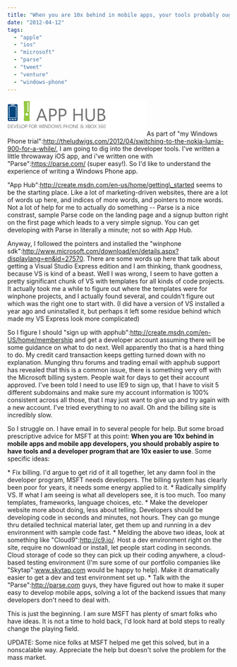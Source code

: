```yaml
---
title: "When you are 10x behind in mobile apps, your tools probably ought to be 10x better"
date: "2012-04-12"
tags: 
  - "apple"
  - "ios"
  - "microsoft"
  - "parse"
  - "tweet"
  - "venture"
  - "windows-phone"
---
```


[![](images/cco_shell_default_header_xna_logo_print.png "cco_shell_default_header_xna_logo_print")](http://theludwigs.com/wp-content/uploads/2012/04/cco_shell_default_header_xna_logo_print.png)As part of "my Windows Phone trial":http://theludwigs.com/2012/04/switching-to-the-nokia-lumia-900-for-a-while/, I am going to dig into the developer tools. I've written a little throwaway iOS app, and i've written one with "Parse":https://parse.com/ (super easy!). So I'd like to understand the experience of writing a Windows Phone app.

"App Hub":http://create.msdn.com/en-us/home/getting\_started seems to be the starting place. Like a lot of marketing-driven websites, there are a lot of words up here, and indices of more words, and pointers to more words. Not a lot of help for me to actually do something -- Parse is a nice constrast, sample Parse code on the landing page and a signup button right on the first page which leads to a very simple signup. You can get developing with Parse in literally a minute; not so with App Hub.

Anyway, I followed the pointers and installed the "winphone sdk":http://www.microsoft.com/download/en/details.aspx?displaylang=en&id=27570. There are some words up here that talk about getting a Visual Studio Express edition and I am thinking, thank goodness, because VS is kind of a beast. Well I was wrong, I seem to have gotten a pretty significant chunk of VS with templates for all kinds of code projects. It actually took me a while to figure out where the templates were for winphone projects, and I actually found several, and couldn't figure out which was the right one to start with. (I did have a version of VS installed a year ago and uninstalled it, but perhaps it left some residue behind which made my VS Express look more complicated)

So I figure I should "sign up with apphub":http://create.msdn.com/en-US/home/membership and get a developer account assuming there will be some guidance on what to do next. Well apparently tho that is a hard thing to do. My credit card transaction keeps getting turned down with no explanation. Munging thru forums and trading email with apphub support has revealed that this is a common issue, there is something very off with the Microsoft billing system. People wait for days to get their account approved. I've been told I need to use IE9 to sign up, that I have to visit 5 different subdomains and make sure my account information is 100% consistent across all those, that I may just want to give up and try again with a new account. I've tried everything to no avail. Oh and the billing site is incredibly slow.

So I struggle on. I have email in to several people for help. But some broad prescriptive advice for MSFT at this point: **When you are 10x behind in mobile apps and mobile app developers, you should probably aspire to have tools and a developer program that are 10x easier to use**. Some specific ideas:

\* Fix billing. I'd argue to get rid of it all together, let any damn fool in the developer program, MSFT needs developers. The billing system has clearly been poor for years, it needs some energy applied to it. \* Radically simplify VS. If what I am seeing is what all developers see, it is too much. Too many templates, frameworks, language choices, etc. \* Make the developer website more about doing, less about telling. Developers should be developing code in seconds and minutes, not hours. They can go munge thru detailed technical material later, get them up and running in a dev environment with sample code fast. \* Melding the above two ideas, look at something like "Cloud9":http://c9.io/. Host a dev environment right on the site, require no download or install, let people start coding in seconds. Cloud storage of code so they can pick up their coding anywhere, a cloud-based testing environment (I'm sure some of our portfolio companies like "Skytap":www.skytap.com would be happy to help). Make it dramatically easier to get a dev and test environment set up. \* Talk with the "Parse":http://parse.com guys, they have figured out how to make it super easy to develop mobile apps, solving a lot of the backend issues that many developers don't need to deal with.

This is just the beginning. I am sure MSFT has plenty of smart folks who have ideas. It is not a time to hold back, I'd look hard at bold steps to really change the playing field.

UPDATE: Some nice folks at MSFT helped me get this solved, but in a nonscalable way. Appreciate the help but doesn't solve the problem for the mass market.

